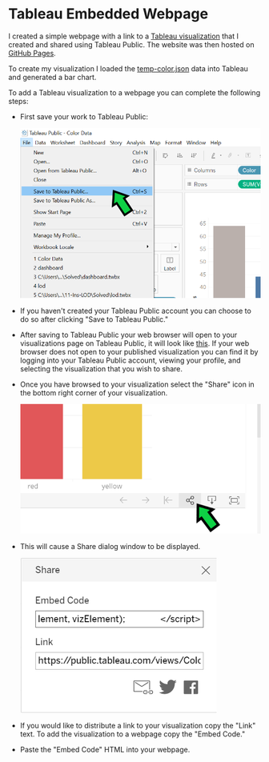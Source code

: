# Tableau Embedded Webpage

I created a simple webpage with a link to a [Tableau visualization](https://public.tableau.com/views/ColorData/VotesforFavoriteColor?:language=en&:display_count=y&publish=yes&:origin=viz_share_link) that I created and shared using Tableau Public.  The website was then hosted on [GitHub Pages](https://nshown.github.io/tableau-embedded-webpage/).

To create my visualization I loaded the [temp-color.json](/data/temp-color.json) data into Tableau and generated a bar chart.

To add a Tableau visualization to a webpage you can complete the following steps: 

* First save your work to Tableau Public:

    ![Save to Tableau Public](images/save-to-tableau-public.png "Save to Tableau Public")
 
* If you haven't created your Tableau Public account you can choose to do so after clicking "Save to Tableau Public."

* After saving to Tableau Public your web browser will open to your visualizations page on Tableau Public, it will look like [this](https://public.tableau.com/views/ColorData/VotesforFavoriteColor?:language=en&:display_count=y&publish=yes&:origin=viz_share_link).  If your web browser does not open to your published visualization you can find it by logging into your Tableau Public account, viewing your profile, and selecting the visualization that you wish to share.

* Once you have browsed to your visualization select the "Share" icon in the bottom right corner of your visualization.
  
    ![Share Visualization](images/share-visualization.png "Share Visualization")

* This will cause a Share dialog window to be displayed.

    ![Share Dialog](images/share-dialog.png "Share Dialog")

* If you would like to distribute a link to your visualization copy the "Link" text.  To add the visualization to a webpage copy the "Embed Code."
  
* Paste the "Embed Code" HTML into your webpage.
